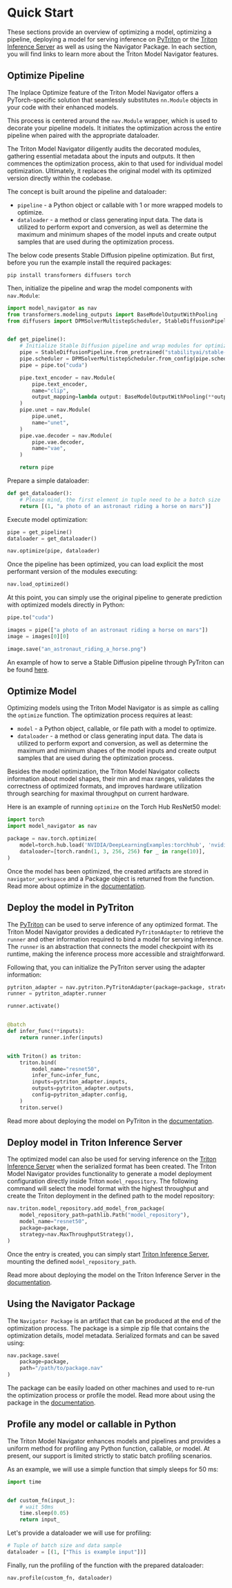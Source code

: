 <!--
Copyright (c) 2021-2024, NVIDIA CORPORATION. All rights reserved.

Licensed under the Apache License, Version 2.0 (the "License");
you may not use this file except in compliance with the License.
You may obtain a copy of the License at

    http://www.apache.org/licenses/LICENSE-2.0

Unless required by applicable law or agreed to in writing, software
distributed under the License is distributed on an "AS IS" BASIS,
WITHOUT WARRANTIES OR CONDITIONS OF ANY KIND, either express or implied.
See the License for the specific language governing permissions and
limitations under the License.
-->

# Quick Start

These sections provide an overview of optimizing a model, optimizing a pipeline, deploying a model for serving inference
on [PyTriton](https://github.com/triton-inference-server/pytriton)
or the [Triton Inference Server](https://github.com/triton-inference-server/server) as well as using the Navigator Package.
In each section, you will find links to learn more about the Triton Model Navigator
features.

## Optimize Pipeline

The Inplace Optimize feature of the Triton Model Navigator offers a PyTorch-specific solution that seamlessly
substitutes `nn.Module` objects in your code with their enhanced models.

This process is centered around the `nav.Module` wrapper, which is used to decorate your pipeline models. It initiates the
optimization across the entire pipeline when paired with the appropriate dataloader.

The Triton Model Navigator diligently audits the decorated modules, gathering essential metadata about the inputs and outputs.
It then commences the optimization process, akin to that used for individual model optimization. Ultimately, it replaces
the original model with its optimized version directly within the codebase.

The concept is built around the pipeline and dataloader:

- `pipeline` - a Python object or callable with 1 or more wrapped models to optimize.
- `dataloader` - a method or class generating input data. The data is utilized to perform export and conversion, as well
   as determine the maximum and minimum shapes of the model inputs and create output samples that are used during
   the optimization process.

The below code presents Stable Diffusion pipeline optimization. But first, before you run the example install the required
packages:

```shell
pip install transformers diffusers torch
```

Then, initialize the pipeline and wrap the model components with `nav.Module`:

```python
import model_navigator as nav
from transformers.modeling_outputs import BaseModelOutputWithPooling
from diffusers import DPMSolverMultistepScheduler, StableDiffusionPipeline


def get_pipeline():
    # Initialize Stable Diffusion pipeline and wrap modules for optimization
    pipe = StableDiffusionPipeline.from_pretrained("stabilityai/stable-diffusion-2-1")
    pipe.scheduler = DPMSolverMultistepScheduler.from_config(pipe.scheduler.config)
    pipe = pipe.to("cuda")

    pipe.text_encoder = nav.Module(
        pipe.text_encoder,
        name="clip",
        output_mapping=lambda output: BaseModelOutputWithPooling(**output),
    )
    pipe.unet = nav.Module(
        pipe.unet,
        name="unet",
    )
    pipe.vae.decoder = nav.Module(
        pipe.vae.decoder,
        name="vae",
    )

    return pipe
```

Prepare a simple dataloader:

```python
def get_dataloader():
    # Please mind, the first element in tuple need to be a batch size
    return [(1, "a photo of an astronaut riding a horse on mars")]
```

Execute model optimization:

```python
pipe = get_pipeline()
dataloader = get_dataloader()

nav.optimize(pipe, dataloader)
```

Once the pipeline has been optimized, you can load explicit the most performant version of the modules executing:

```python
nav.load_optimized()
```

At this point, you can simply use the original pipeline to generate prediction with optimized models directly in Python:
```python
pipe.to("cuda")

images = pipe(["a photo of an astronaut riding a horse on mars"])
image = images[0][0]

image.save("an_astronaut_riding_a_horse.png")
```

An example of how to serve a Stable Diffusion pipeline through PyTriton can be found [here](https://github.com/triton-inference-server/pytriton/tree/main/examples/huggingface_stable_diffusion).

## Optimize Model

Optimizing models using the Triton Model Navigator is as simple as calling the `optimize` function. The optimization process requires
at least:

- `model` - a Python object, callable, or file path with a model to optimize.
- `dataloader` - a method or class generating input data. The data is utilized to perform export and conversion, as well
   as determine the maximum and minimum shapes of the model inputs and create output samples that are used during
   the optimization process.

Besides the model optimization, the Triton Model Navigator collects information about model shapes, their min and max ranges, validates
the correctness of optimized formats, and improves hardware utilization through searching for maximal throughput on current
hardware.

Here is an example of running `optimize` on the Torch Hub ResNet50 model:

```python
import torch
import model_navigator as nav

package = nav.torch.optimize(
    model=torch.hub.load('NVIDIA/DeepLearningExamples:torchhub', 'nvidia_resnet50', pretrained=True).eval(),
    dataloader=[torch.randn(1, 3, 256, 256) for _ in range(10)],
)
```

Once the model has been optimized, the created artifacts are stored in `navigator_workspace` and a Package object is
returned from the function. Read more about optimize
in the [documentation](models_optimize/optimize/optimize.md).

## Deploy the model in PyTriton

The [PyTriton](https://github.com/triton-inference-server/pytriton) can be used to serve inference of any optimized
format. The Triton Model Navigator provides a dedicated `PyTritonAdapter` to retrieve the `runner` and other information required
to bind a model for serving inference. The `runner` is an abstraction that connects the model checkpoint with its
runtime, making the inference process more accessible and straightforward.

Following that, you can initialize the PyTriton server using the adapter information:

```python
pytriton_adapter = nav.pytriton.PyTritonAdapter(package=package, strategy=nav.MaxThroughputStrategy())
runner = pytriton_adapter.runner

runner.activate()


@batch
def infer_func(**inputs):
    return runner.infer(inputs)


with Triton() as triton:
    triton.bind(
        model_name="resnet50",
        infer_func=infer_func,
        inputs=pytriton_adapter.inputs,
        outputs=pytriton_adapter.outputs,
        config=pytriton_adapter.config,
    )
    triton.serve()
```

Read more about deploying the model on PyTriton
in the [documentation](inference_deployment/pytriton/deployment.md).

## Deploy model in Triton Inference Server

The optimized model can also be used for serving inference
on the [Triton Inference Server](https://github.com/triton-inference-server/server) when the serialized format has been
created. The Triton Model Navigator provides functionality to generate a model deployment configuration directly inside
Triton `model_repository`. The following command will select the
model format with the highest throughput and create the Triton deployment in the defined path to the model repository:

```python
nav.triton.model_repository.add_model_from_package(
    model_repository_path=pathlib.Path("model_repository"),
    model_name="resnet50",
    package=package,
    strategy=nav.MaxThroughputStrategy(),
)
```

Once the entry is created, you can simply
start [Triton Inference Server](https://github.com/triton-inference-server/server),
mounting the defined `model_repository_path`.

Read more about deploying the model on the Triton Inference Server
in the [documentation](https://triton-inference-server.github.io/model_navigator/latest/triton/triton_deployment/).

## Using the Navigator Package

The `Navigator Package` is an artifact that can be produced at the end of the optimization process. The package is a
simple
zip file that contains the optimization details, model metadata. Serialized formats and can be saved using:

```python
nav.package.save(
    package=package,
    path="/path/to/package.nav"
)
```

The package can be easily loaded on other machines and used to re-run the optimization process or profile the model.
Read
more about using the package in the [documentation](models_optimize/package/package.md).

## Profile any model or callable in Python

The Triton Model Navigator enhances models and pipelines and provides a uniform method for profiling any Python
function, callable, or model. At present, our support is limited strictly to static batch profiling scenarios.

As an example, we will use a simple function that simply sleeps for 50 ms:

```python
import time


def custom_fn(input_):
    # wait 50ms
    time.sleep(0.05)
    return input_
```

Let's provide a dataloader we will use for profiling:

```python
# Tuple of batch size and data sample
dataloader = [(1, ["This is example input"])]
```

Finally, run the profiling of the function with the prepared dataloader:

```python
nav.profile(custom_fn, dataloader)
```
